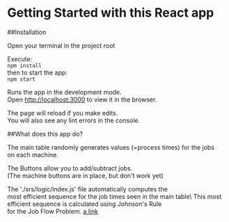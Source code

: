 # Getting Started with this React app

##Installation

Open your terminal in the project root

Execute:\
`npm install`\
then to start the app: \
`npm start`

Runs the app in the development mode.\
Open [http://localhost:3000](http://localhost:3000) to view it in the browser.

The page will reload if you make edits.\
You will also see any lint errors in the console.

##What does this app do?

The main table randomly generates values (=process times) for the jobs \
on each machine.

The Buttons allow you to add/subtract jobs. \
(The machine buttons are in place, but don't work yet)

The './srs/logic/index.js' file automatically computes the\
most efficient sequence for the job times seen in the main table\ 
This most efficient sequence is calculated using Johnson's Rule \
for the Job Flow Problem. [a link](https://en.wikipedia.org/wiki/Johnson%27s_rule)
